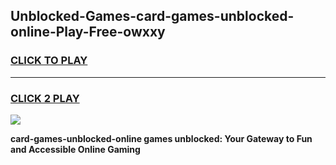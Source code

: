 
## Unblocked-Games-card-games-unblocked-online-Play-Free-owxxy
<h3>
<a href="https://premium76.site?title=card-games-unblocked-online&ref=09A">CLICK TO PLAY</a></h3>
<hr>

<h3>
<a href="https://premium76.site?title=card-games-unblocked-online&ref=09A">CLICK 2 PLAY</a>
  
</h3>

<a href="https://premium76.site?title=card-games-unblocked-online&ref=09A"><img src="https://clearcache.store/games.png"></a>


**card-games-unblocked-online games unblocked: Your Gateway to Fun and Accessible Online Gaming**
